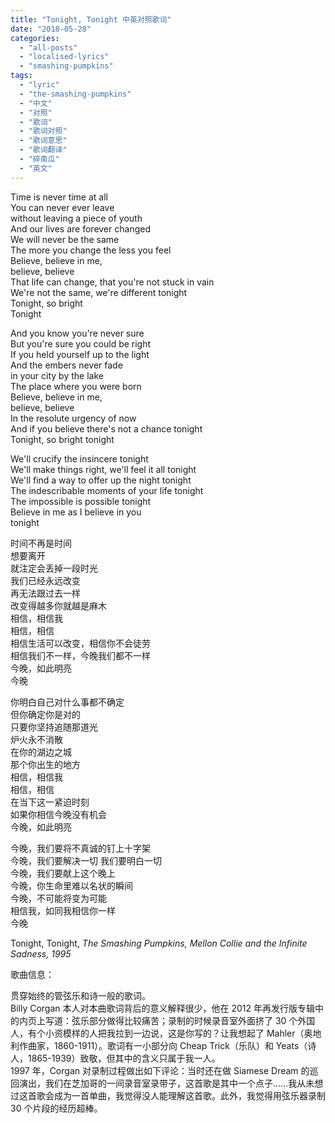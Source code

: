 ```yaml
---
title: "Tonight, Tonight 中英对照歌词"
date: "2018-05-28"
categories: 
  - "all-posts"
  - "localised-lyrics"
  - "smashing-pumpkins"
tags: 
  - "lyric"
  - "the-smashing-pumpkins"
  - "中文"
  - "对照"
  - "歌词"
  - "歌词对照"
  - "歌词意思"
  - "歌词翻译"
  - "碎南瓜"
  - "英文"
---
```


Time is never time at all  
You can never ever leave  
without leaving a piece of youth  
And our lives are forever changed  
We will never be the same  
The more you change the less you feel  
Believe, believe in me,  
believe, believe  
That life can change, that you're not stuck in vain  
We're not the same, we're different tonight  
Tonight, so bright  
Tonight

And you know you're never sure  
But you're sure you could be right  
If you held yourself up to the light  
And the embers never fade  
in your city by the lake  
The place where you were born  
Believe, believe in me,  
believe, believe  
In the resolute urgency of now  
And if you believe there's not a chance tonight  
Tonight, so bright tonight

We'll crucify the insincere tonight  
We'll make things right, we'll feel it all tonight  
We'll find a way to offer up the night tonight  
The indescribable moments of your life tonight  
The impossible is possible tonight  
Believe in me as I believe in you  
tonight

时间不再是时间  
想要离开  
就注定会丢掉一段时光  
我们已经永远改变  
再无法跟过去一样  
改变得越多你就越是麻木  
相信，相信我  
相信，相信  
相信生活可以改变，相信你不会徒劳  
相信我们不一样，今晚我们都不一样  
今晚，如此明亮  
今晚

你明白自己对什么事都不确定  
但你确定你是对的  
只要你坚持追随那道光  
炉火永不消散  
在你的湖边之城  
那个你出生的地方  
相信，相信我  
相信，相信  
在当下这一紧迫时刻  
如果你相信今晚没有机会  
今晚，如此明亮

今晚，我们要将不真诚的钉上十字架  
今晚，我们要解决一切 我们要明白一切  
今晚，我们要献上这个晚上  
今晚，你生命里难以名状的瞬间  
今晚，不可能将变为可能  
相信我，如同我相信你一样  
今晚

Tonight, Tonight, *The Smashing Pumpkins, Mellon Collie and the Infinite Sadness, 1995*

歌曲信息：

贯穿始终的管弦乐和诗一般的歌词。  
Billy Corgan 本人对本曲歌词背后的意义解释很少，他在 2012 年再发行版专辑中的内页上写道：弦乐部分做得比较痛苦；录制的时候录音室外面挤了 30 个外国人，有个小资模样的人把我拉到一边说，这是你写的？让我想起了 Mahler（奥地利作曲家，1860-1911）。歌词有一小部分向 Cheap Trick（乐队）和 Yeats（诗人，1865-1939）致敬，但其中的含义只属于我一人。  
1997 年，Corgan 对录制过程做出如下评论：当时还在做 Siamese Dream 的巡回演出，我们在芝加哥的一间录音室录带子，这首歌是其中一个点子……我从未想过这首歌会成为一首单曲，我觉得没人能理解这首歌。此外，我觉得用弦乐器录制 30 个片段的经历超棒。
